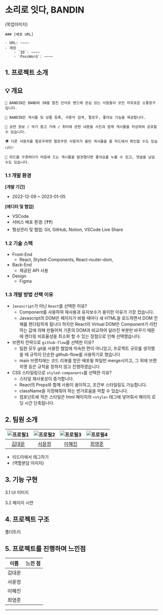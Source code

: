 # 소리로 잇다, BANDIN

(목업이미지)
```
### [배포 URL]

- URL: ~~~~
- 계정
    - `ID`: ~~~~
    - `PassWord`: ~~~~

```

## 1. 프로젝트 소개

## 💡 개요
```
🎸 BANDIN은 BAND와 IN을 합친 단어로 밴드에 관심 있는 사람들이 모인 자유로운 소통창구입니다.

💬 BANDIN은 게시물 및 상품 등록, 사용자 검색, 팔로우, 좋아요 기능을 제공합니다.

👭 공연 정보 / 악기 중고 거래 / 취미에 관한 내용을 사진과 함께 게시물을 작성하여 공유할 수 있습니다.

🌍 다른 사용자를 팔로우하면 팔로우한 사용자가 올린 게시물을 홈 피드에서 확인할 수도 있습니다!

💜 피드를 구경하다가 마음에 드는 게시물을 발견했다면 좋아요를 누를 수 있고, 댓글을 남길 수도 있습니다.
```



### 1.1 개발 환경

**[개발 기간]**

- 2022-12-09 ~ 2023-01-05

**[에디터 및 협업]**

- VSCode
- 서비스 배포 환경: [❓❓]
- 형상관리 및 협업: Git, GitHub, Notion, VSCode Live Share

### 1.2 기술 스택

- Front-End
    - React, Styled-Components, React-router-dom,
- Back-End
    - 제공된 API 사용
- Design
    - Figma

### 1.3 개발 방법 선택 이유

- `Javascript`가 아닌 `React`를 선택한 이유?
    - Component를 사용하여 재사용과 유지보수가 용이한 이유가 가장 컸습니다.
    - Javascript의 DOM은 페이지가 바뀔 때마다 새 HTML을 로드하면서 DOM 전체를 렌더링하게 됩니다
    하지만 React의 Virtual DOM은 Component가 리턴하는 값에 의해 만들어져 기존의 DOM과 비교하여 달라진 부분만 바꾸기 때문에 렌더링 비효율성을 최소화 할 수 있는 장점으로 인해 선택했습니다.
- 브랜치 전략으로 `github-flow`를 선택한 이유?
    - 팀원 모두 git을 사용한 협업에 익숙한 편이 아니었고, 프로젝트 규모를 생각했을 때 규칙이 단순한 github-flow를 사용하기로 했습니다
    - main 브랜치에는 코드 리뷰를 받은 배포될 파일만 merge시키고, 그 외에 브랜치명 등은 규칙을 정하지 않고 진행하였습니다
- CSS 스타일링으로 `styled-components`를 선택한 이유?
    - 스타일 재사용성이 증가합니다.
    - React의 Props와 함께 사용이 용이하고, 조건부 스타일링도 가능합니다.
    - className을 지정해줘야 하는 번거로움을 피할 수 있습니다.
    - 컴포넌트에 적은 스타일은 html 페이지의 `<style>` 태그에 넣어줘서 페이지 로딩 시간 단축됩니다.

## 2. 팀원 소개

| ![프로필1] | ![프로필2] | ![프로필3] | ![프로필4] |
| :--------: | :--------: | :------: | :-----: |
| [김대운] | [서윤정] | [이혜진] | [최영준] |

- 리드미에서 태그하기
- (역할분담 이미지)

## 3. 기능 구현

3.1 UI 이미지

3.2 페이지 시연

## 4. 프로젝트 구조

폴더트리

## 5. 프로젝트를 진행하며 느낀점

| 이름 | 느낀 점                                    |
| :------: | ---------------------------------------------- |
| 김대운 |                  |
| 서윤정 |                  |
| 이혜진 |                  |
| 최영준 |                  |

---

<!-- Stack Icon Refernces -->
[프로필1]: https://avatars.githubusercontent.com/u/107315656?v=4
[프로필2]: https://avatars.githubusercontent.com/u/100075245?v=4
[프로필3]: https://avatars.githubusercontent.com/u/104756433?v=4
[프로필4]: https://avatars.githubusercontent.com/u/112460280?v=4
[김대운]: https://github.com/Ocknyer
[서윤정]: https://github.com/annasyun
[이혜진]: https://github.com/hyelight
[최영준]: https://github.com/youngjun0427
